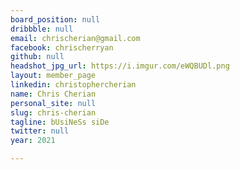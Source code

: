 ```yaml
---
board_position: null
dribbble: null
email: chrischerian@gmail.com
facebook: chrischerryan
github: null
headshot_jpg_url: https://i.imgur.com/eWQBUDl.png
layout: member_page
linkedin: christophercherian
name: Chris Cherian
personal_site: null
slug: chris-cherian
tagline: bUsiNeSs siDe
twitter: null
year: 2021

---
```

